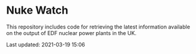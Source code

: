 # Nuke Watch

This repository includes code for retrieving the latest information available on the output of EDF nuclear power plants in the UK.

Last updated: 2021-03-19 15:06